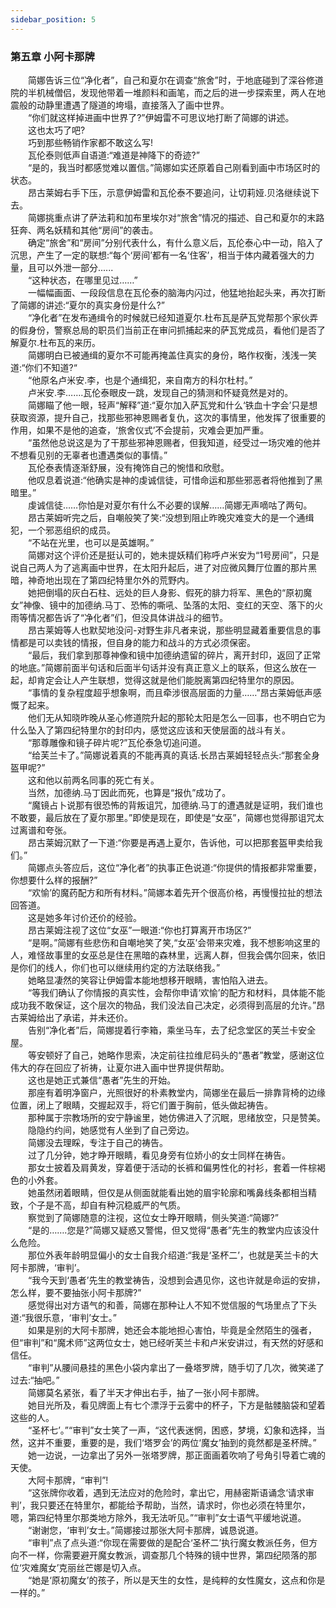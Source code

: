 ```yaml
---
sidebar_position: 5
---
```

### 第五章  小阿卡那牌  


　　简娜告诉三位“净化者”，自己和夏尔在调查“旅舍”时，于地底碰到了深谷修道院的半机械僧侣，发现他带着一堆颜料和画笔，而之后的进一步探索里，两人在地震般的动静里遭遇了隧道的垮塌，直接落入了画中世界。  
　　“你们就这样掉进画中世界了?”伊姆雷不可思议地打断了简娜的讲述。  
　　这也太巧了吧?  
　　巧到那些畅销作家都不敢这么写!  
　　瓦伦泰则低声自语道:“难道是神降下的奇迹?”  
　　“是的，我当时都感觉难以置信。”简娜如实还原着自己刚看到画中市场区时的状态。  
　　昂古莱姆右手下压，示意伊姆雷和瓦伦泰不要追问，让切莉娅.贝洛继续说下去。  
　　简娜挑重点讲了萨法莉和加布里埃尔对“旅舍”情况的描述、自己和夏尔的末路狂奔、两名妖精和其他“房间”的袭击。  
　　确定“旅舍”和“房间”分别代表什么，有什么意义后，瓦伦泰心中一动，陷入了沉思，产生了一定的联想:“每个‘房间’都有一名‘住客’，相当于体内藏着强大的力量，且可以外泄一部分......  
　　“这种状态，在哪里见过……”  
　　一幅幅画面、一段段信息在瓦伦泰的脑海内闪过，他猛地抬起头来，再次打断了简娜的讲述:“夏尔的真实身份是什么?”  
　　“净化者”在发布通缉令的时候就已经知道夏尔.杜布瓦是萨瓦党帮那个家伙弄的假身份，警察总局的职员们当前正在审问抓捕起来的萨瓦党成员，看他们是否了解夏尔.杜布瓦的来历。  
　　简娜明白已被通缉的夏尔不可能再掩盖住真实的身份，略作权衡，浅浅一笑道:“你们不知道?“  
　　“他原名卢米安.李，也是个通缉犯，来自南方的科尔杜村。”  
　　卢米安.李…….瓦伦泰眼皮一跳，发现自己的猜测和怀疑竟然是对的。  
　　简娜瞄了他一眼，轻声“解释”道:“夏尔加入萨瓦党和什么‘铁血十字会’只是想获取资源，提升自己，找那些邪神恩赐者复仇，这次的事情里，他发挥了很重要的作用，如果不是他的追查，‘旅舍仪式’不会提前，灾难会更加严重。  
　　“虽然他总说这是为了干那些邪神恩赐者，但我知道，经受过一场灾难的他并不想看见别的无辜者也遭遇类似的事情。”  
　　瓦伦泰表情逐渐舒展，没有掩饰自己的惋惜和欣慰。  
　　他叹息着说道:“他确实是神的虔诚信徒，可惜命运和那些邪恶者将他推到了黑暗里。”  
　　虔诚信徒……你怕是对夏尔有什么不必要的误解……简娜无声嘀咕了两句。  
　　昂古莱姆听完之后，自嘲般笑了笑:“没想到阻止昨晚灾难变大的是一个通缉犯，一个邪恶组织的成员。  
　　“不站在光里，也可以是英雄啊。”  
　　简娜对这个评价还是挺认可的，她未提妖精们称呼卢米安为“1号房间”，只是说自己两人为了逃离画中世界，在太阳升起后，进了对应微风舞厅位置的那片黑暗，神奇地出现在了第四纪特里尔外的荒野内。  
　　她把倒塌的灰白石柱、远处的巨人身影、假死的腓力将军、黑色的“原初魔女”神像、镜中的加德纳.马丁、恐怖的嘶吼、坠落的太阳、变红的天空、落下的火雨等情况都告诉了“净化者”们，但没具体讲战斗的细节。  
　　昂古莱姆等人也默契地没问-对野生非凡者来说，那些明显藏着重要信息的事情都是可以卖钱的情报，但自身的能力和战斗的方式必须保密。  
　　“最后，我们拿到那尊神像和镜中加德纳遗留的碎片，离开封印，返回了正常的地底。”简娜前面半句话和后面半句话并没有真正意义上的联系，但这么放在一起，却肯定会让人产生联想，觉得这就是他们能脱离第四纪特里尔的原因。  
　　“事情的复杂程度超乎想象啊，而且牵涉很高层面的力量……”昂古莱姆低声感慨了起来。  
　　他们无从知晓昨晚从圣心修道院升起的那轮太阳是怎么一回事，也不明白它为什么坠入了第四纪特里尔的封印内，感觉这应该和天使层面的战斗有关。  
　　“那尊雕像和镜子碎片呢?”瓦伦泰急切追问道。  
　　“给芙兰卡了。”简娜说着真的不能再真的真话.长昂古莱姆轻轻点头:“那套全身盔甲呢?”  
　　这和他以前两名同事的死亡有关。  
　　当然，加德纳.马丁因此而死，也算是“报仇”成功了。  
　　“魔镜占卜说那有很恐怖的背叛诅咒，加德纳.马丁的遭遇就是证明，我们谁也不敢要，最后放在了夏尔那里。”即使是现在，即使是“女巫”，简娜也觉得那诅咒太过离谱和夸张。  
　　昂古莱姆沉默了一下道:“你要是再遇上夏尔，告诉他，可以把那套盔甲卖给我们。”  
　　简娜点头答应后，这位“净化者”的执事正色说道:“你提供的情报都非常重要，你想要什么样的报酬?”  
　　“欢愉’的魔药配方和所有材料。”简娜本着先开个很高价格，再慢慢拉扯的想法回答道。  
　　这是她多年讨价还价的经验。  
　　昂古莱姆注视了这位“女巫”一眼道:“你也打算离开市场区?”  
　　“是啊。”简娜有些悲伤和自嘲地笑了笑,“女巫’会带来灾难，我不想影响这里的人，难怪故事里的女巫总是住在黑暗的森林里，远离人群，但我会偶尔回来，依旧是你们的线人，你们也可以继续用约定的方法联络我。”  
　　她略显凄然的笑容让伊姆雷本能地想移开眼睛，害怕陷入进去。  
　　“等我们确认了你情报的真实性，会帮你申请‘欢愉’的配方和材料，具体能不能成功我不敢保证，这个层次的物品，我们没法自己决定，必须得到高层的允许。”昂古莱姆给出了承诺，并未还价。  
　　告别“净化者”后，简娜提着行李箱，乘坐马车，去了纪念堂区的芙兰卡安全屋。  
　　等安顿好了自己，她略作思索，决定前往拉维尼码头的“愚者”教堂，感谢这位伟大的存在回应了祈祷，让夏尔进入画中世界提供帮助。  
　　这也是她正式兼信“愚者”先生的开始。  
　　那座有着明净窗户，光照很好的朴素教堂内，简娜坐在最后一排靠背椅的边缘位置，闭上了眼睛，交握起双手，将它们置于胸前，低头做起祷告。  
　　那种属于宗教场所的安宁静谧里，她仿佛进入了沉眠，思绪放空，只是赞美。  
　　隐隐约约间，她感觉有人坐到了自己旁边。  
　　简娜没去理睬，专注于自己的祷告。  
　　过了几分钟，她才睁开眼睛，看见身旁有位娇小的女士同样在祷告。  
　　那女士披着及肩黄发，穿着便于活动的长裤和偏男性化的衬衫，套着一件棕褐色的小外套。  
　　她虽然闭着眼睛，但仅是从侧面就能看出她的眉宇轮廓和嘴鼻线条都相当精致，个子是不高，却自有种沉稳威严的气质。  
　　察觉到了简娜随意的注视，这位女士睁开眼睛，侧头笑道:“简娜?”  
　　“是的…….您是?”简娜又疑惑又警惕，但又觉得“愚者”先生的教堂内应该没什么危险。  
　　那位外表年龄明显偏小的女士自我介绍道:“我是‘圣杯二’，也就是芙兰卡的大阿卡那牌，‘审判’。  
　　“我今天到‘愚者’先生的教堂祷告，没想到会遇见你，这也许就是命运的安排，怎么样，要不要抽张小阿卡那牌?”  
　　感觉得出对方语气的和善，简娜在那种让人不知不觉信服的气场里点了下头道:“我很乐意，‘审判’女士。”  
　　如果是别的大阿卡那牌，她还会本能地担心害怕，毕竟是全然陌生的强者，但“审判”和“魔术师”这两位女士，她已经听芙兰卡和卢米安讲过，有天然的好感和信任。  
　　“审判”从腰间悬挂的黑色小袋内拿出了一叠塔罗牌，随手切了几次，微笑递了过去:“抽吧。”  
　　简娜莫名紧张，看了半天才伸出右手，抽了一张小阿卡那牌。  
　　她目光所及，看见牌面上有七个漂浮于云雾中的杯子，下方是骷髅脑袋和望着这些的人。  
　　“圣杯七’。”“审判”女士笑了一声，“这代表迷惘，困惑，梦境，幻象和选择，当然，这并不重要，重要的是，我们‘塔罗会’的两位‘魔女’抽到的竟然都是圣杯牌。”  
　　她一边说，一边拿出了另外一张塔罗牌，那正面画着吹响了号角引导着亡魂的天使。  
　　大阿卡那牌，“审判”!  
　　“这张牌你收着，遇到无法应对的危险时，拿出它，用赫密斯语诵念‘请求审判’，我只要还在特里尔，都能给予帮助，当然，请求时，你也必须在特里尔，嗯，第四纪特里尔那类地方除外，我无法听见。”“审判”女士语气平缓地说道。  
　　“谢谢您，‘审判’女士。”简娜接过那张大阿卡那牌，诚恳说道。  
　　“审判”点了点头道:“你现在需要做的是配合‘圣杯二’执行魔女教派任务，但方向不一样，你需要避开魔女教派，调查那几个特殊的镜中世界，第四纪陨落的那位‘灾难魔女’克丽丝芒娜是切入点。  
　　“她是‘原初魔女’的孩子，所以是天生的女性，是纯粹的女性魔女，这点和你是一样的。”  
